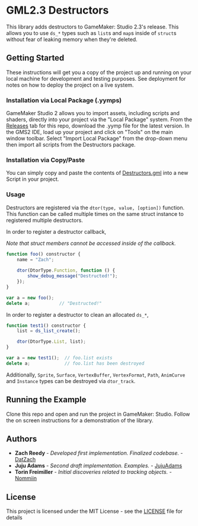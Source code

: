 # GML2.3 Destructors

This library adds destructors to GameMaker: Studio 2.3's release. This allows you to use `ds_*` types such as `list`s and `map`s inside of `struct`s without fear of leaking memory when they're deleted.

## Getting Started

These instructions will get you a copy of the project up and running on your local machine for development and testing purposes. See deployment for notes on how to deploy the project on a live system.

### Installation via Local Package (.yymps)

GameMaker Studio 2 allows you to import assets, including scripts and shaders, directly into your project via the "Local Package" system. From the [Releases](https://github.com/DatZach/Destructors/releases) tab for this repo, download the .yymp file for the latest version. In the GMS2 IDE, load up your project and click on "Tools" on the main window toolbar. Select "Import Local Package" from the drop-down menu then import all scripts from the Destructors package.

### Installation via Copy/Paste

You can simply copy and paste the contents of [Destructors.gml](https://github.com/DatZach/Destructors/blob/master/scripts/Destructors/Destructors.gml) into a new Script in your project.

### Usage

Destructors are registered via the `dtor(type, value, [option])` function. This function can be called multiple times on the same struct instance to registered multiple destructors.

In order to register a destructor callback,

*Note that struct members cannot be accessed inside of the callback.*
```javascript
function foo() constructor {
	name = "Zach";
	
	dtor(DtorType.Function, function () {
		show_debug_message("Destructed!");
	});
}

var a = new foo();
delete a;           // "Destructed!"
```

In order to register a destructor to clean an allocated `ds_*`,
```javascript
function test1() constructor {
    list = ds_list_create();

    dtor(DtorType.List, list);
}

var a = new test1();  // foo.list exists
delete a;             // foo.list has been destroyed
```

Additionally, `Sprite`, `Surface`, `VertexBuffer`, `VertexFormat`, `Path`, `AnimCurve` and `Instance` types can be destroyed via `dtor_track`.

## Running the Example

Clone this repo and open and run the project in GameMaker: Studio. Follow the on screen instructions for a demonstration of the library.

## Authors

* **Zach Reedy** - *Developed first implementation. Finalized codebase.* - [DatZach](https://github.com/DatZach)
* **Juju Adams** - *Second draft implementation. Examples.* - [JujuAdams](https://github.com/JujuAdams)
* **Torin Freimiller** - *Initial discoveries related to tracking objects.* - [Nommiin](https://github.com/nommiin)

## License

This project is licensed under the MIT License - see the [LICENSE](LICENSE) file for details
